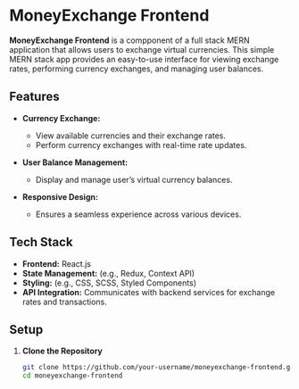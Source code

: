 # MoneyExchange Frontend

**MoneyExchange Frontend** is a compponent of a full stack MERN application that allows users to exchange virtual currencies. This simple MERN stack app provides an easy-to-use interface for viewing exchange rates, performing currency exchanges, and managing user balances.

## Features

- **Currency Exchange:**
  - View available currencies and their exchange rates.
  - Perform currency exchanges with real-time rate updates.

- **User Balance Management:**
  - Display and manage user’s virtual currency balances.

- **Responsive Design:**
  - Ensures a seamless experience across various devices.

## Tech Stack

- **Frontend:** React.js
- **State Management:** (e.g., Redux, Context API)
- **Styling:** (e.g., CSS, SCSS, Styled Components)
- **API Integration:** Communicates with backend services for exchange rates and transactions.

## Setup

1. **Clone the Repository**

   ```bash
   git clone https://github.com/your-username/moneyexchange-frontend.git
   cd moneyexchange-frontend
